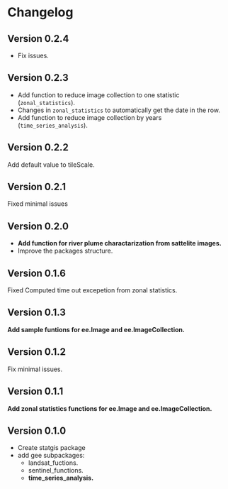 # Changelog

## Version 0.2.4
- Fix issues.
## Version 0.2.3
- Add function to reduce image collection to one statistic (`zonal_statistics`).
- Changes in `zonal_statistics` to automatically get the date in the row.
- Add function to reduce image collection by years (`time_series_analysis`).
## Version 0.2.2
Add default value to tileScale.

## Version 0.2.1
Fixed minimal issues

## Version 0.2.0
- **Add function for river plume charactarization from sattelite images.**
- Improve the packages structure.

## Version 0.1.6
Fixed Computed time out excepetion from zonal statistics.

## Version 0.1.3
**Add sample funtions for ee.Image and ee.ImageCollection.**

## Version 0.1.2
Fix minimal issues.
## Version 0.1.1
**Add zonal statistics functions for ee.Image and ee.ImageCollection.**

## Version 0.1.0

- Create statgis package
- add gee subpackages:
  - landsat_fuctions.
  - sentinel_functions.
  - **time_series_analysis.**